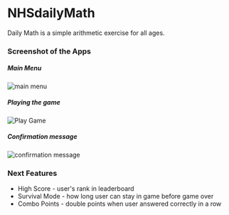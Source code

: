 # NHSdailyMath

Daily Math is a simple arithmetic exercise for all ages.


### Screenshot of the Apps

##### Main Menu
![main menu](https://cloud.githubusercontent.com/assets/6547793/7152151/e3c6ee26-e303-11e4-9e97-438966101e3e.png)

##### Playing the game
![Play Game](https://cloud.githubusercontent.com/assets/6547793/7152161/0ce74e40-e304-11e4-94ac-465f3bfd3e11.png)

##### Confirmation message
![confirmation message](https://cloud.githubusercontent.com/assets/6547793/7152162/216eff98-e304-11e4-95e0-fa6dca69499a.png)


### Next Features
* High Score - user's rank in leaderboard
* Survival Mode - how long user can stay in game before game over
* Combo Points - double points when user answered correctly in a row 